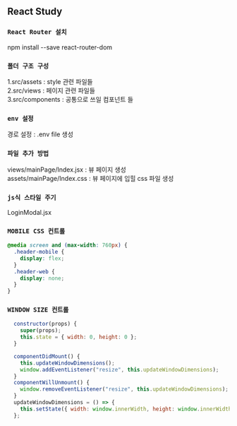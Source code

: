 ## React Study

### `React Router 설치`

npm install --save react-router-dom

### `폴더 구조 구성`

1.src/assets : style 관련 파일들  
2.src/views : 페이지 관련 파일들  
3.src/components : 공통으로 쓰일 컴포넌트 들

### `env 설정`

경로 설정 : .env file 생성

### `파일 추가 방법`

views/mainPage/Index.jsx : 뷰 페이지 생성  
assets/mainPage/Index.css : 뷰 페이지에 입힐 css 파일 생성

### `js식 스타일 주기`

LoginModal.jsx

### `MOBILE CSS 컨트롤`

```css
@media screen and (max-width: 760px) {
  .header-mobile {
    display: flex;
  }
  .header-web {
    display: none;
  }
}
```

### `WINDOW SIZE 컨트롤`

```javascript
  constructor(props) {
    super(props);
    this.state = { width: 0, height: 0 };
  }

  componentDidMount() {
    this.updateWindowDimensions();
    window.addEventListener("resize", this.updateWindowDimensions);
  }
  componentWillUnmount() {
    window.removeEventListener("resize", this.updateWindowDimensions);
  }
  updateWindowDimensions = () => {
    this.setState({ width: window.innerWidth, height: window.innerWidth / 2 });
  };
```
